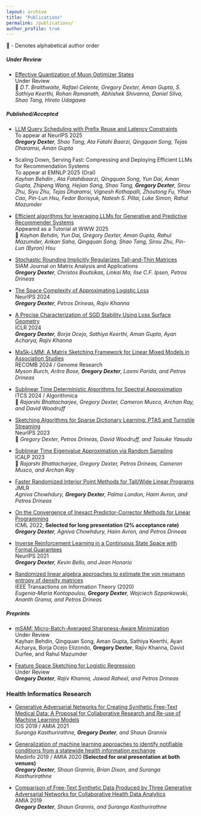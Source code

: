 ```yaml
---
layout: archive
title: "Publications"
permalink: /publications/
author_profile: true
---
```

<!-- 
{% if author.googlescholar %}
  You can also find my articles on <u><a href="{{author.googlescholar}}">my Google Scholar profile</a>.</u>
{% endif %}

{% include base_path %} -->

<!-- 
{% for post in site.publications reversed %}
  {% include archive-single.html %}
{% endfor %}
 -->




🔸 - Denotes alphabetical author order

##### Under Review

* [Effective Quantization of Muon Optimizer States](https://www.arxiv.org/pdf/2509.23106)\
Under Review \
🔸 _D.T. Braithwaite, Rafael Celente, Gregory Dexter, Aman Gupta, S. Sathiya Keerthi, Rohan Ramanath, Abhishek Shivanna, Daniel Silva, Shao Tang, Hiroto Udagawa_


##### Published/Accepted

* [LLM Query Scheduling with Prefix Reuse and Latency Constraints](https://arxiv.org/pdf/2502.04677)\
To appear at NeurIPS 2025 \
_**Gregory Dexter**, Shao Tang, Ata Fatahi Baarzi, Qingquan Song, Tejas Dharamsi, Aman Gupta_

* Scaling Down, Serving Fast: Compressing and Deploying Efficient LLMs for Recommendation Systems\
To appear at EMNLP 2025 (Oral) \
_Kayhan Behdin , Ata Fatahibaarzi, Qingquan Song, Yun Dai, Aman Gupta, Zhipeng Wang, Hejian Sang, Shao Tang, **Gregory Dexter**, Sirou Zhu, Siyu Zhu, Tejas Dharamsi, Vignesh Kothapalli, Zhoutong Fu, Yihan Cao, Pin-Lun Hsu, Fedor Borisyuk, Natesh S. Pillai, Luke Simon, Rahul Mazumder_

* [Efficient algorithms for leveraging LLMs for Generative and Predictive Recommender Systems](https://www.linkedin.com/posts/aman-gupta1_ai-llms-efficientalgorithms-activity-7270625387280293891-mvPS?utm_source=share&utm_medium=member_desktop)\
Appeared as a Tutorial at WWW 2025 \
🔸 _Kayhan Behdin, Yun Dai, Gregory Dexter, Aman Gupta, Rahul Mazumder, Ankan Saha, Qingquan Song, Shao Tang, Sirou Zhu, Pin-Lun (Byron) Hsu_

* [Stochastic Rounding Implicitly Regularizes Tall-and-Thin Matrices](https://arxiv.org/abs/2403.12278)\
SIAM Journal on Matrix Analysis and Applications \
_**Gregory Dexter**, Christos Boutsikas, Linkai Ma, Ilse C.F. Ipsen, Petros Drineas_

* [The Space Complexity of Approximating Logistic Loss](https://arxiv.org/abs/2412.02639)\
NeurIPS 2024 \
_**Gregory Dexter**, Petros Drineas, Rajiv Khanna_

* [A Precise Characterization of SGD Stability Using Loss Surface Geometry](https://arxiv.org/abs/2401.12332)\
ICLR 2024 \
_**Gregory Dexter**, Borja Ocejo, Sathiya Keerthi, Aman Gupta, Ayan Acharya, Rajiv Khanna_

* [MaSk-LMM: A Matrix Sketching Framework for Linear Mixed Models in Association Studies](https://www.medrxiv.org/content/10.1101/2023.11.13.23298469v1)\
RECOMB 2024 / Genome Research\
_Myson Burch, Aritra Bose, **Gregory Dexter**, Laxmi Parida, and Petros Drineas_

* [Sublinear Time Deterministic Algorithms for Spectral Approximation](https://arxiv.org/abs/2305.05826)\
ITCS 2024 / Algorithmica\
🔸 _Rajarshi Bhattacharjee, Gregory Dexter, Cameron Musco, Archan Ray, and David Woodruff_

* [Sketching Algorithms for Sparse Dictionary Learning: PTAS and Turnstile Streaming](https://arxiv.org/abs/2310.19068)\
NeurIPS 2023\
🔸 _Gregory Dexter, Petros Drineas, David Woodruff, and Taisuke Yasuda_

* [Sublinear Time Eigenvalue Approximation via Random Sampling](https://arxiv.org/pdf/2109.07647)\
ICALP 2023\
🔸 _Rajarshi Bhattacharjee, Gregory Dexter, Petros Drineas, Cameron Musco, and Archan Ray_

* [Faster Randomized Interior Point Methods for Tall/Wide Linear Programs](https://arxiv.org/pdf/2209.08722.pdf)\
JMLR\
_Agniva Chowhdury, **Gregory Dexter**, Palma London, Haim Avron, and Petros Drineas_


* [On the Convergence of Inexact Predictor-Corrector Methods for Linear Programming](https://arxiv.org/pdf/2202.01756.pdf)\
ICML 2022, **Selected for long presentation (2% acceptance rate)**\
_**Gregory Dexter**, Agniva Chowhdury, Haim Avron, and Petros Drineas_


* [Inverse Reinforcement Learning in a Continuous State Space with Formal Guarantees](https://arxiv.org/pdf/2102.07937.pdf)\
NeurIPS 2021\
_**Gregory Dexter**, Kevin Bello, and Jean Honorio_

* [Randomized linear algebra approaches to estimate the von neumann entropy of density matrices](https://arxiv.org/pdf/1801.01072)\
IEEE Transactions on Information Theory (2020)\
_Eugenia-Maria Kontopoulou, **Gregory Dexter**, Wojciech Szpankowski, Ananth Grama, and Petros Drineas_

##### Preprints

* [mSAM: Micro-Batch-Averaged Sharpness-Aware Minimization](https://arxiv.org/abs/2302.09693)\
Under Review\
Kayhan Behdin, Qingquan Song, Aman Gupta, Sathiya Keerthi, Ayan Acharya, Borja Ocejo Elizondo, **Gregory Dexter**, Rajiv
Khanna, David Durfee, and Rahul Mazumder

* [Feature Space Sketching for Logistic Regression](https://arxiv.org/abs/2303.14284.pdf)\
Under Review\
_**Gregory Dexter**, Rajiv Khanna, Jawad Raheel, and Petros Drineas_

### Health Informatics Research
* [Generative Adversarial Networks for Creating Synthetic Free-Text Medical Data: A Proposal for Collaborative Research and Re-use of Machine Learning Models](https://pubmed.ncbi.nlm.nih.gov/34457148/)\
IOS 2019 / AMIA 2021 \
_Suranga Kasthurirathne, **Gregory Dexter**, and Shaun Grannis_


* [Generalization of machine learning approaches to identify notifiable conditions from a statewide health information exchange](https://pubmed.ncbi.nlm.nih.gov/32477634/)\
Medinfo 2019 / AMIA 2020 **(Selected for oral presentation at both venues)**\
_**Gregory Dexter**, Shaun Grannis, Brian Dixon, and Suranga Kasthurirathne_


* [Comparison of Free-Text Synthetic Data Produced by Three Generative Adversarial Networks for Collaborative Health Data Analytics](https://knowledge.amia.org/69862-amia-1.4570936/t006-1.4574499/t006-1.4574500/3202569-1.4574768/3200933-1.4574765?qr=1)\
AMIA 2019\
_**Gregory Dexter**, Shaun Grannis, and Suranga Kasthurirathne_




